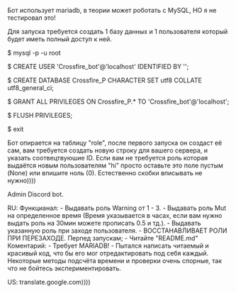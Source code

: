 Бот использует mariadb, в теории может роботать с MySQL, НО я не тестировал это!

Для запуска требуется создать 1 базу данных и 1 пользователя который будет иметь полный доступ к ней.

$ mysql -p -u root

$ CREATE USER 'Crossfire_bot'@'localhost' IDENTIFIED BY '';

$ CREATE DATABASE Crossfire_P CHARACTER SET utf8 COLLATE utf8_general_ci;

$ GRANT ALL PRIVILEGES ON Crossfire_P.* TO 'Crossfire_bot'@'localhost';

$ FLUSH PRIVILEGES;

$ exit

Бот опирается на таблицу "role", после первого запуска он создаст её сам, вам требуется создать новую строку для вашего сервера, и указать соотвецтвуюшие ID.
Если вам не требуется роль которая выдаётся новым пользователям "hi" просто оставьте это поле пустым (None) или впишите ноль (0).
Естественно скобки вписывать не нужно))))



Admin Discord bot.

RU:
    Функцианал:
        - Выдавать роль Warning от 1 - 3.
        - Выдавать роль Mut на определенное время (Время указывается в часах, если вам нужно выдать роль на 30мин можете прописать 0.5 и тд.).
        - Выдавать указанную роль при заходе пользователя.
        - ВОССТАНАВЛИВАЕТ РОЛИ ПРИ ПЕРЕЗАХОДЕ.
    Перпед запускам;
        - Читайте "README.md"
    Коментарий:
        - Требует MARIADB!
        - Пытался написать читаемый и красивый код, что бы его мог отредактировать под себя каждый.
        Некоторые методы подсчёта времени и проверки очень спорные, так что не бойтесь экспериментировать.

US:
    translate.google.com))))
